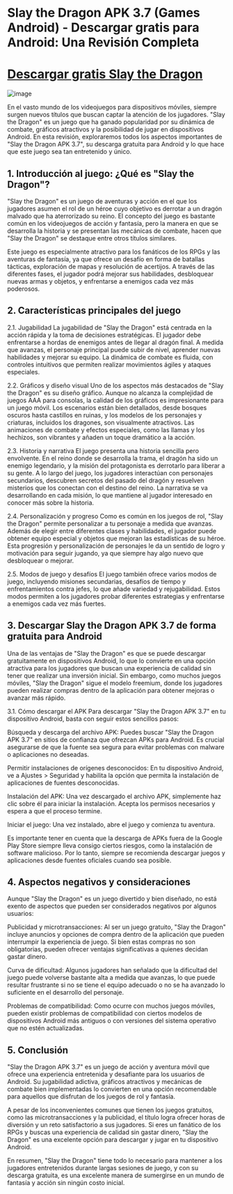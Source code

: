 # Slay the Dragon APK 3.7 (Games Android) - Descargar gratis para Android: Una Revisión Completa

# [Descargar gratis Slay the Dragon](https://modfyp.com/es/slay-the-dragon/)

![image](https://github.com/user-attachments/assets/f25c9f83-9ffc-4543-9c46-aff5897e25df)

En el vasto mundo de los videojuegos para dispositivos móviles, siempre surgen nuevos títulos que buscan captar la atención de los jugadores. "Slay the Dragon" es un juego que ha ganado popularidad por su dinámica de combate, gráficos atractivos y la posibilidad de jugar en dispositivos Android. En esta revisión, exploraremos todos los aspectos importantes de "Slay the Dragon APK 3.7", su descarga gratuita para Android y lo que hace que este juego sea tan entretenido y único.

## 1. Introducción al juego: ¿Qué es "Slay the Dragon"?

"Slay the Dragon" es un juego de aventuras y acción en el que los jugadores asumen el rol de un héroe cuyo objetivo es derrotar a un dragón malvado que ha aterrorizado su reino. El concepto del juego es bastante común en los videojuegos de acción y fantasía, pero la manera en que se desarrolla la historia y se presentan las mecánicas de combate, hacen que "Slay the Dragon" se destaque entre otros títulos similares.

Este juego es especialmente atractivo para los fanáticos de los RPGs y las aventuras de fantasía, ya que ofrece un desafío en forma de batallas tácticas, exploración de mapas y resolución de acertijos. A través de las diferentes fases, el jugador podrá mejorar sus habilidades, desbloquear nuevas armas y objetos, y enfrentarse a enemigos cada vez más poderosos.

## 2. Características principales del juego

2.1. Jugabilidad
La jugabilidad de "Slay the Dragon" está centrada en la acción rápida y la toma de decisiones estratégicas. El jugador debe enfrentarse a hordas de enemigos antes de llegar al dragón final. A medida que avanzas, el personaje principal puede subir de nivel, aprender nuevas habilidades y mejorar su equipo. La dinámica de combate es fluida, con controles intuitivos que permiten realizar movimientos ágiles y ataques especiales.

2.2. Gráficos y diseño visual
Uno de los aspectos más destacados de "Slay the Dragon" es su diseño gráfico. Aunque no alcanza la complejidad de juegos AAA para consolas, la calidad de los gráficos es impresionante para un juego móvil. Los escenarios están bien detallados, desde bosques oscuros hasta castillos en ruinas, y los modelos de los personajes y criaturas, incluidos los dragones, son visualmente atractivos. Las animaciones de combate y efectos especiales, como las llamas y los hechizos, son vibrantes y añaden un toque dramático a la acción.

2.3. Historia y narrativa
El juego presenta una historia sencilla pero envolvente. En el reino donde se desarrolla la trama, el dragón ha sido un enemigo legendario, y la misión del protagonista es derrotarlo para liberar a su gente. A lo largo del juego, los jugadores interactúan con personajes secundarios, descubren secretos del pasado del dragón y resuelven misterios que los conectan con el destino del reino. La narrativa se va desarrollando en cada misión, lo que mantiene al jugador interesado en conocer más sobre la historia.

2.4. Personalización y progreso
Como es común en los juegos de rol, "Slay the Dragon" permite personalizar a tu personaje a medida que avanzas. Además de elegir entre diferentes clases y habilidades, el jugador puede obtener equipo especial y objetos que mejoran las estadísticas de su héroe. Esta progresión y personalización de personajes le da un sentido de logro y motivación para seguir jugando, ya que siempre hay algo nuevo que desbloquear o mejorar.

2.5. Modos de juego y desafíos
El juego también ofrece varios modos de juego, incluyendo misiones secundarias, desafíos de tiempo y enfrentamientos contra jefes, lo que añade variedad y rejugabilidad. Estos modos permiten a los jugadores probar diferentes estrategias y enfrentarse a enemigos cada vez más fuertes.

## 3. Descargar Slay the Dragon APK 3.7 de forma gratuita para Android

Una de las ventajas de "Slay the Dragon" es que se puede descargar gratuitamente en dispositivos Android, lo que lo convierte en una opción atractiva para los jugadores que buscan una experiencia de calidad sin tener que realizar una inversión inicial. Sin embargo, como muchos juegos móviles, "Slay the Dragon" sigue el modelo freemium, donde los jugadores pueden realizar compras dentro de la aplicación para obtener mejoras o avanzar más rápido.

3.1. Cómo descargar el APK
Para descargar "Slay the Dragon APK 3.7" en tu dispositivo Android, basta con seguir estos sencillos pasos:

Búsqueda y descarga del archivo APK: Puedes buscar "Slay the Dragon APK 3.7" en sitios de confianza que ofrezcan APKs para Android. Es crucial asegurarse de que la fuente sea segura para evitar problemas con malware o aplicaciones no deseadas.

Permitir instalaciones de orígenes desconocidos: En tu dispositivo Android, ve a Ajustes > Seguridad y habilita la opción que permita la instalación de aplicaciones de fuentes desconocidas.

Instalación del APK: Una vez descargado el archivo APK, simplemente haz clic sobre él para iniciar la instalación. Acepta los permisos necesarios y espera a que el proceso termine.

Iniciar el juego: Una vez instalado, abre el juego y comienza tu aventura.

Es importante tener en cuenta que la descarga de APKs fuera de la Google Play Store siempre lleva consigo ciertos riesgos, como la instalación de software malicioso. Por lo tanto, siempre se recomienda descargar juegos y aplicaciones desde fuentes oficiales cuando sea posible.

## 4. Aspectos negativos y consideraciones

Aunque "Slay the Dragon" es un juego divertido y bien diseñado, no está exento de aspectos que pueden ser considerados negativos por algunos usuarios:

Publicidad y microtransacciones: Al ser un juego gratuito, "Slay the Dragon" incluye anuncios y opciones de compra dentro de la aplicación que pueden interrumpir la experiencia de juego. Si bien estas compras no son obligatorias, pueden ofrecer ventajas significativas a quienes decidan gastar dinero.

Curva de dificultad: Algunos jugadores han señalado que la dificultad del juego puede volverse bastante alta a medida que avanzas, lo que puede resultar frustrante si no se tiene el equipo adecuado o no se ha avanzado lo suficiente en el desarrollo del personaje.

Problemas de compatibilidad: Como ocurre con muchos juegos móviles, pueden existir problemas de compatibilidad con ciertos modelos de dispositivos Android más antiguos o con versiones del sistema operativo que no estén actualizadas.

## 5. Conclusión

"Slay the Dragon APK 3.7" es un juego de acción y aventura móvil que ofrece una experiencia entretenida y desafiante para los usuarios de Android. Su jugabilidad adictiva, gráficos atractivos y mecánicas de combate bien implementadas lo convierten en una opción recomendable para aquellos que disfrutan de los juegos de rol y fantasía.

A pesar de los inconvenientes comunes que tienen los juegos gratuitos, como las microtransacciones y la publicidad, el título logra ofrecer horas de diversión y un reto satisfactorio a sus jugadores. Si eres un fanático de los RPGs y buscas una experiencia de calidad sin gastar dinero, "Slay the Dragon" es una excelente opción para descargar y jugar en tu dispositivo Android.

En resumen, "Slay the Dragon" tiene todo lo necesario para mantener a los jugadores entretenidos durante largas sesiones de juego, y con su descarga gratuita, es una excelente manera de sumergirse en un mundo de fantasía y acción sin ningún costo inicial.
